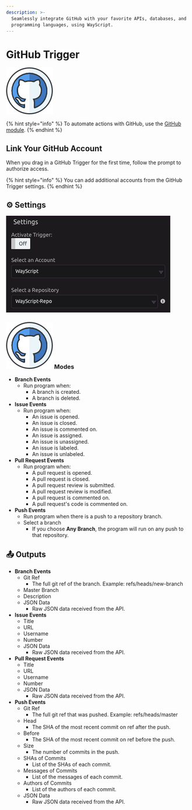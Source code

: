 ```yaml
---
description: >-
  Seamlessly integrate GitHub with your favorite APIs, databases, and
  programming languages, using WayScript.
---
```


# GitHub Trigger

![Run your script when GitHub events occur.](../../.gitbook/assets/github%20%282%29.png)

{% hint style="info" %}
To automate actions with GitHub, use the [GitHub module](../modules/github.md).
{% endhint %}

## Link Your GitHub Account

When you drag in a GitHub Trigger for the first time, follow the prompt to authorize access.

{% hint style="info" %}
You can add additional accounts from the GitHub Trigger settings.
{% endhint %}

## ⚙ Settings

![Select the account and repository you want to work with.](../../.gitbook/assets/screen-shot-2019-08-09-at-3.39.02-pm.png)

### ![](../../.gitbook/assets/github%20%282%29.png) Modes

* **Branch Events**
  * Run program when:
    * A branch is created.
    * A branch is deleted.
* **Issue Events**
  * Run program when:
    * An issue is opened.
    * An issue is closed.
    * An issue is commented on.
    * An issue is assigned.
    * An issue is unassigned.
    * An issue is labeled.
    * An issue is unlabeled.
* **Pull Request Events**
  * Run program when:
    * A pull request is opened.
    * A pull request is closed.
    * A pull request review is submitted.
    * A pull request review is modified.
    * A pull request is commented on.
    * A pull request's code is commented on.
* **Push Events**
  * Run program when there is a push to a repository branch.
  * Select a branch
    * If you choose **Any Branch**, the program will run on any push to that repository.

## 📤 Outputs

* **Branch Events**
  * Git Ref
    * The full git ref of the branch. Example: refs/heads/new-branch
  * Master Branch
  * Description
  * JSON Data
    * Raw JSON data received from the API.
* **Issue Events**
  * Title
  * URL
  * Username
  * Number
  * JSON Data
    * Raw JSON data received from the API.
* **Pull Request Events**
  * Title
  * URL
  * Username
  * Number
  * JSON Data
    * Raw JSON data received from the API.
* **Push Events**
  * Git Ref
    * The full git ref that was pushed. Example: refs/heads/master
  * Head
    * The SHA of the most recent commit on ref after the push.
  * Before
    * The SHA of the most recent commit on ref before the push.
  * Size
    * The number of commits in the push.
  * SHAs of Commits
    * List of the SHAs of each commit.
  * Messages of Commits
    * List of the messages of each commit.
  * Authors of Commits
    * List of the authors of each commit.
  * JSON Data
    * Raw JSON data received from the API.

